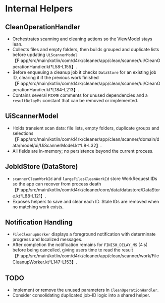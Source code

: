 # Internal Helpers

## CleanOperationHandler
- Orchestrates scanning and cleaning actions so the ViewModel stays lean.
- Collects files and empty folders, then builds grouped and duplicate lists before updating `UiScannerModel`【F:app/src/main/kotlin/com/d4rk/cleaner/app/clean/scanner/ui/CleanOperationHandler.kt†L58-L155】.
- Before enqueuing a cleanup job it checks `DataStore` for an existing job ID, clearing it if the previous work finished【F:app/src/main/kotlin/com/d4rk/cleaner/app/clean/scanner/ui/CleanOperationHandler.kt†L184-L213】.
- Contains several `FIXME` comments for unused dependencies and a `resultDelayMs` constant that can be removed or implemented.

## UiScannerModel
- Holds transient scan data: file lists, empty folders, duplicate groups and selections【F:app/src/main/kotlin/com/d4rk/cleaner/app/clean/scanner/domain/data/model/ui/UiScannerModel.kt†L8-L32】.
- All fields are in-memory; no persistence beyond the current process.

## JobIdStore (DataStore)
- `scannerCleanWorkId` and `largeFilesCleanWorkId` store WorkRequest IDs so the app can recover from process death【F:app/src/main/kotlin/com/d4rk/cleaner/core/data/datastore/DataStore.kt†L88-L121】.
- Exposes helpers to save and clear each ID. Stale IDs are removed when no matching work exists.

## Notification Handling
- `FileCleanupWorker` displays a foreground notification with determinate progress and localized messages.
- After completion the notification remains for `FINISH_DELAY_MS` (4 s) before being cancelled, giving users time to read the result【F:app/src/main/kotlin/com/d4rk/cleaner/app/clean/scanner/work/FileCleanupWorker.kt†L147-L153】.

## TODO
- Implement or remove the unused parameters in `CleanOperationHandler`.
- Consider consolidating duplicated job-ID logic into a shared helper.
